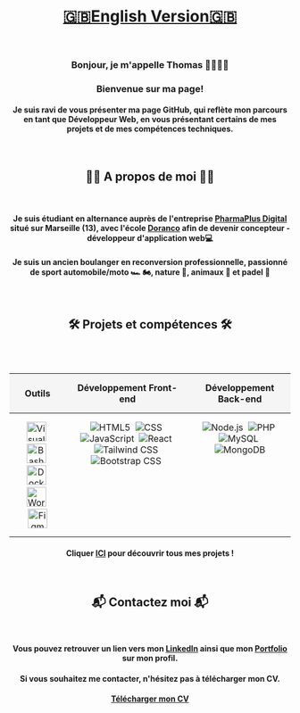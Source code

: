 <div align="center">
  
# [🇬🇧English Version🇬🇧](EN.md)

<br/>

<h3> Bonjour, je m'appelle Thomas 👨🏼‍💻👋</h3>

<h3>Bienvenue sur ma page!</h3>

<h4>Je suis ravi de vous présenter ma page GitHub, qui reflète mon parcours en tant que Développeur Web, en vous présentant certains de mes projets et de mes compétences techniques.</h4>

<br/>

<h2>🙋‍♂️ A propos de moi 🙋‍♂️</h2>

<br/>

<h4>Je suis étudiant en alternance auprès de l'entreprise <a href="https://pharmaplusdigital.com/" target="_blank">PharmaPlus Digital</a> situé sur Marseille (13), avec l'école <a href="https://www.doranco.fr/" target="_blank">Doranco</a> afin de devenir concepteur - développeur d'application web💻</h4>

<h4>Je suis un ancien boulanger en reconversion professionnelle, passionné de sport automobile/moto 🏎️ 🏍️, nature 🌱, animaux 🦁 et padel 🎾</h4>

<br/>

<h2>🛠️ Projets et compétences 🛠️</h2>

<br/>
<br/>

<table align="center" style="border-collapse: collapse; text-align: center; width: 100%;">
  <thead>
    <tr style="background-color: #f5f5f5;">
      <th style="padding: 15px;">Outils</th>
      <th style="padding: 15px;">Développement Front-end</th>
      <th style="padding: 15px;">Développement Back-end</th>
    </tr>
  </thead>
  <tbody>
    <tr>
      <td style="padding: 15px; vertical-align: top;">
        <img src="https://skillicons.dev/icons?i=vscode" width="35" height="35" alt="Visual Studio Code" title="Visual Studio Code" />&nbsp;
        <img src="https://skillicons.dev/icons?i=bash" width="35" height="35" alt="Bash" title="Bash" />&nbsp;
        <img src="https://skillicons.dev/icons?i=docker" width="35" height="35" alt="Docker" title="Docker" />&nbsp;
        <img src="https://skillicons.dev/icons?i=wordpress" width="35" height="35" alt="Wordpress" title="Wordpress" />&nbsp;
        <img src="https://skillicons.dev/icons?i=figma" width="35" height="35" alt="Figma" title="Figma" />     
      </td>
      <td style="padding: 15px; vertical-align: top;">
        <img src="https://skillicons.dev/icons?i=html" alt="HTML5" title="HTML5" />&nbsp;
        <img src="https://skillicons.dev/icons?i=css" alt="CSS" title="CSS" />&nbsp;
        <img src="https://skillicons.dev/icons?i=js" alt="JavaScript" title="JavaScript" />&nbsp;
        <img src="https://skillicons.dev/icons?i=react" alt="React" title="React" />&nbsp;
        <img src="https://skillicons.dev/icons?i=tailwind" alt="Tailwind CSS" title="Tailwind CSS" />&nbsp;
        <img src="https://skillicons.dev/icons?i=bootstrap" alt="Bootstrap CSS" title="Bootstrap CSS" />&nbsp;
      </td>
      <td style="padding: 15px; vertical-align: top;">
        <img src="https://skillicons.dev/icons?i=nodejs" alt="Node.js" title="Node.js" />&nbsp;
        <img src="https://skillicons.dev/icons?i=php" alt="PHP" title="PHP" />&nbsp;
        <img src="https://skillicons.dev/icons?i=mysql" alt="MySQL" title="MySQL" />&nbsp;
        <img src="https://skillicons.dev/icons?i=mongodb" alt="MongoDB" title="MongoDB" />    
      </td>
    </tr>
  </tbody>
</table>

<h4>Cliquer <a href="https://github.com/ThomasMaingre?tab=repositories" target="_blank">ICI</a> pour découvrir tous mes projets !</h4>

<br/>

<h2>📬 Contactez moi 📬</h2>

<br/>

<h4>Vous pouvez retrouver un lien vers mon <a href="https://www.linkedin.com/in/thomas-maingre/" target="_blank">LinkedIn</a> ainsi que mon <a href="https://thomasmaingre.com" target="_blank">Portfolio</a> sur mon profil.</h4>

<h4>Si vous souhaitez me contacter, n'hésitez pas à télécharger mon CV.</h4>

<h4><a href="https://drive.google.com/file/d/12HUi6E5sfJJs1bSdgxr6xsmZhET66iTy/view?usp=drive_link" target="_blank">Télécharger mon CV</a></h4>

</div>
